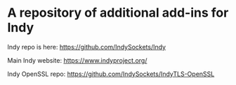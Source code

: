 # A repository of additional add-ins for Indy

Indy repo is here: https://github.com/IndySockets/Indy

Main Indy website: https://www.indyproject.org/

Indy OpenSSL repo: https://github.com/IndySockets/IndyTLS-OpenSSL



